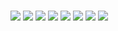 #

![](biblioteca1.jpg)
![](biblioteca2.jpg)
![](biblioteca3.jpg)
![](biblioteca4.jpg)
![](biblioteca5.jpg)
![](biblioteca6.jpg)
![](biblioteca7.jpg)
![](biblioteca8.jpg)
